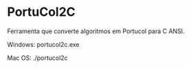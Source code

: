 # PortuCol2C
Ferramenta que converte algoritmos em Portucol para C ANSI.

Windows: portucol2c.exe

Mac OS:  ./portucol2c
 